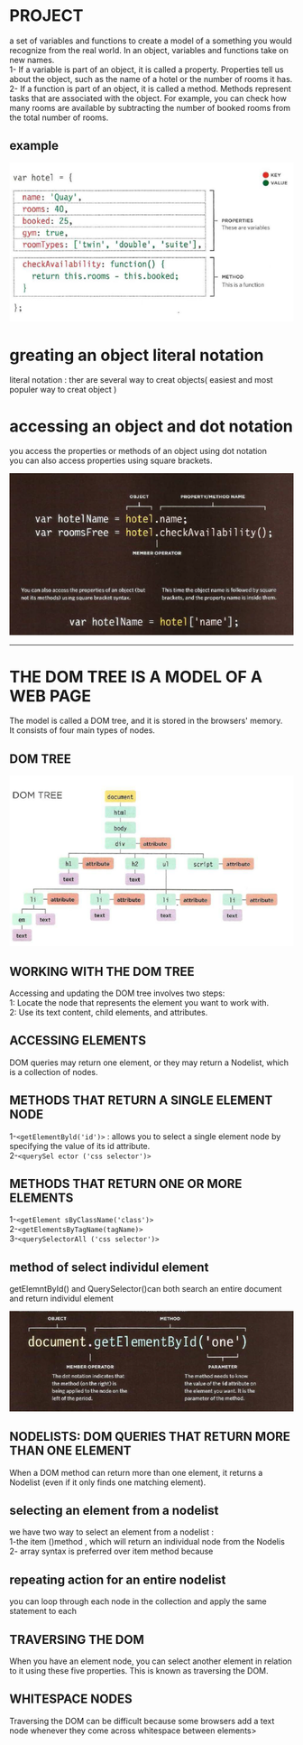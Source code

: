 # PROJECT 
a set of variables and functions to create a model of a something you would recognize from the real world. In an object, variables and functions take on new names.<br>
1- If a variable is part of an object, it is called a property. Properties tell us about the object, such as the name of a hotel or the number of rooms it has.<br>
2- If a function is part of an object, it is called a method. Methods represent tasks that are associated with the object. For example, you can check how many rooms are available by subtracting the number of booked rooms from the total number of rooms.<br>
## example 

![img](../assets/jfkjfff.png)

# greating an object literal notation
literal notation : ther are several way to creat objects( easiest and most populer way to creat object )

# accessing an object and dot notation 
you access the properties or methods of an object using dot notation <br>
you can also access properties using square brackets.<br>

![img](../assets/jdhdf.png)

-------------------------------------------------------------------------------------

# THE DOM TREE IS A MODEL OF A WEB PAGE
The model is called a DOM tree, and it is stored in the browsers' memory.<br>
It consists of four main types of nodes.<br>

## DOM TREE 
![img](../assets/huljtt.png)

## WORKING WITH THE DOM TREE
Accessing and updating the DOM tree involves two steps:<br>
1: Locate the node that represents the element you want to work with.<br>
2: Use its text content, child elements, and attributes.<br>

## ACCESSING ELEMENTS
DOM queries may return one element, or they may return a Nodelist, which is a collection of nodes. 

## METHODS THAT RETURN A SINGLE ELEMENT NODE
1-`<getElementByld('id')>`  : allows you to select a single element node by specifying the value of its id attribute.<br>
2-`<querySel ector ('css selector')>`<br>

## METHODS THAT RETURN ONE OR MORE ELEMENTS 
1-`<getElement sByClassName('class')>`<br>
2-`<getElementsByTagName(tagName)>`<br>
3-`<querySelectorAll ('css selector')>`<br>

## method of select individul element 
getElemntById() and QuerySelector()can both search an entire document and return individul element 

![img](../assets/jdhiut.png)

## NODELISTS: DOM QUERIES THAT RETURN MORE THAN ONE ELEMENT
When a DOM method can return more than one element, it returns a Nodelist (even if it only finds one matching element).<br>

## selecting an element from a nodelist
we have two way to select an element from a nodelist :<br>
1-the item ()method , which will return an individual node from the Nodelis<br>
2- array syntax is preferred over item method because <br>
## repeating action for an entire nodelist 
you can loop through  each node in the collection and apply the same statement to each <br>

## TRAVERSING THE DOM
When you have an element node, you can select another element in relation to it using these five properties. This is known as traversing the DOM.<br>
## WHITESPACE NODES
Traversing the DOM can be difficult because some browsers add a text node whenever they come across whitespace between elements><br>
 





